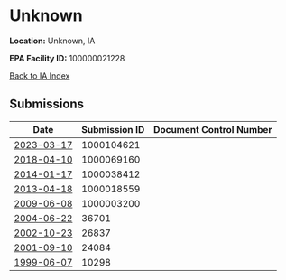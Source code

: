 # Unknown

**Location:** Unknown, IA

**EPA Facility ID:** 100000021228

[Back to IA Index](../../index.md)

## Submissions

| Date | Submission ID | Document Control Number |
|------|--------------|-------------------------|
| [2023-03-17](submissions/1000104621.md) | 1000104621 |  |
| [2018-04-10](submissions/1000069160.md) | 1000069160 |  |
| [2014-01-17](submissions/1000038412.md) | 1000038412 |  |
| [2013-04-18](submissions/1000018559.md) | 1000018559 |  |
| [2009-06-08](submissions/1000003200.md) | 1000003200 |  |
| [2004-06-22](submissions/36701.md) | 36701 |  |
| [2002-10-23](submissions/26837.md) | 26837 |  |
| [2001-09-10](submissions/24084.md) | 24084 |  |
| [1999-06-07](submissions/10298.md) | 10298 |  |

